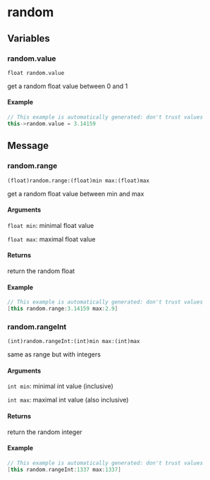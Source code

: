 # random
## Variables
### **random.value**
`float random.value`

get a random float value between 0 and 1


#### Example
``` cpp
// This example is automatically generated: don't trust values
this->random.value = 3.14159
```
## Message
### **random.range**
`(float)random.range:(float)min max:(float)max `

get a random float value between min and max
#### Arguments
`float min`: minimal float value

`float max`: maximal float value

#### Returns
return the random float


#### Example
``` cpp
// This example is automatically generated: don't trust values
[this random.range:3.14159 max:2.9]
```
### **random.rangeInt**
`(int)random.rangeInt:(int)min max:(int)max `

same as range but with integers
#### Arguments
`int min`: minimal int value (inclusive)

`int max`: maximal int value (also inclusive)

#### Returns
return the random integer


#### Example
``` cpp
// This example is automatically generated: don't trust values
[this random.rangeInt:1337 max:1337]
```

